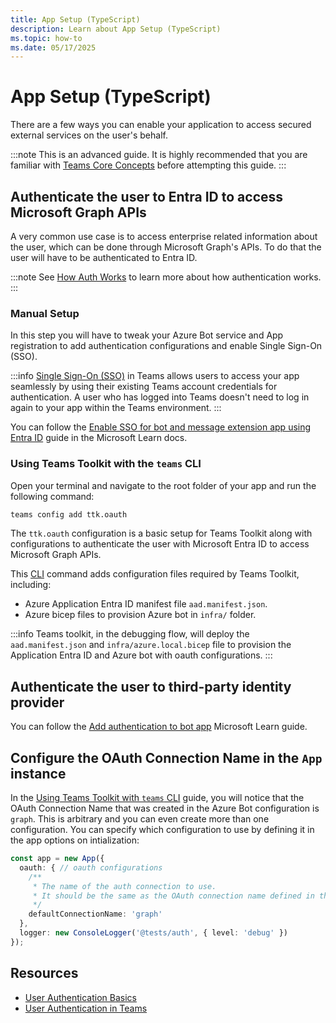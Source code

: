 ```yaml
---
title: App Setup (TypeScript)
description: Learn about App Setup (TypeScript)
ms.topic: how-to
ms.date: 05/17/2025
---
```

# App Setup (TypeScript)

There are a few ways you can enable your application to access secured external services on the user's behalf.

:::note
This is an advanced guide. It is highly recommended that you are familiar with [Teams Core Concepts](/teams/core-concepts) before attempting this guide.
:::

## Authenticate the user to Entra ID to access Microsoft Graph APIs
A very common use case is to access enterprise related information about the user, which can be done through Microsoft Graph's APIs. To do that the user will have to be authenticated to Entra ID. 

:::note
See [How Auth Works](auth-sso) to learn more about how authentication works. 
:::

### Manual Setup

In this step you will have to tweak your Azure Bot service and App registration to add authentication configurations and enable Single Sign-On (SSO).

:::info
[Single Sign-On (SSO)](./auth-sso#single-sign-on-sso) in Teams allows users to access your app seamlessly by using their existing Teams account credentials for authentication. A user who has logged into Teams doesn't need to log in again to your app within the Teams environment.
:::

You can follow the [Enable SSO for bot and message extension app using Entra ID](https:///microsoftteams/platform/bots/how-to/authentication/bot-sso-register-aad?tabs=botid) guide in the Microsoft Learn docs.

### Using Teams Toolkit with the `teams` CLI

Open your terminal and navigate to the root folder of your app and run the following command:

```sh
teams config add ttk.oauth
```

The `ttk.oauth` configuration is a basic setup for Teams Toolkit along with configurations to authenticate the user with Microsoft Entra ID to access Microsoft Graph APIs.

This [CLI](/developer-tools/cli) command adds configuration files required by Teams Toolkit, including:

- Azure Application Entra ID manifest file `aad.manifest.json`.
- Azure bicep files to provision Azure bot in `infra/` folder.

:::info
Teams toolkit, in the debugging flow, will deploy the `aad.manifest.json` and `infra/azure.local.bicep` file to provision the Application Entra ID and Azure bot with oauth configurations.
:::

## Authenticate the user to third-party identity provider

You can follow the [Add authentication to bot app](https:///microsoftteams/platform/bots/how-to/authentication/add-authentication?tabs=dotnet%2Cdotnet-sample) Microsoft Learn guide.

## Configure the OAuth Connection Name in the `App` instance

In the [Using Teams Toolkit with `teams` CLI](#using-teams-toolkit-with-the-teams-cli) guide, you will notice that the OAuth Connection Name that was created in the Azure Bot configuration is `graph`. This is arbitrary and you can even create more than one configuration. You can specify which configuration to use by defining it in the app options on intialization:

```ts
const app = new App({ 
  oauth: { // oauth configurations
    /**
     * The name of the auth connection to use.
     * It should be the same as the OAuth connection name defined in the Azure Bot configuration.
     */
    defaultConnectionName: 'graph' 
  },
  logger: new ConsoleLogger('@tests/auth', { level: 'debug' })
});
```

## Resources

- [User Authentication Basics](https:///azure/bot-service/bot-builder-concept-authentication?view=azure-bot-service-4.0)
- [User Authentication in Teams](https:///microsoftteams/platform/concepts/authentication/authentication)